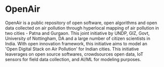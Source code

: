 # OpenAir
OpenAir is a public repository of open software, open algorithms and open data collected on air pollution through hyperlocal mapping of air pollution in two cities - Patna and Gurgaon. This joint initiative by UNDP, GIZ, Govt, University of Nottingham, DA and a large number of citizen scientists in India. With open innovation framework, this initiative aims to model an 'Open Digital Stack on Air Pollution' for Indian cities. This initiative leaverages on open source softwares, crowdsources open data, IoT sensors for field data collection, and AI/ML for modeling purposes.
